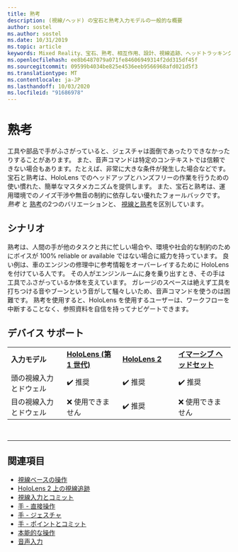 ```yaml
---
title: 熟考
description: (視線/ヘッド) の宝石と熟考入力モデルの一般的な概要
author: sostel
ms.author: sostel
ms.date: 10/31/2019
ms.topic: article
keywords: Mixed Reality、宝石、熟考、相互作用、設計、視線追跡、ヘッドトラッキング
ms.openlocfilehash: ee8b6487079a071fe84606949314f2dd315df45f
ms.sourcegitcommit: 09599b4034be825e4536eeb9566968afd021d5f3
ms.translationtype: MT
ms.contentlocale: ja-JP
ms.lasthandoff: 10/03/2020
ms.locfileid: "91686978"
---
```

# <a name="gaze-and-dwell"></a>熟考

工具や部品で手がふさがっていると、ジェスチャは面倒であったりできなかったりすることがあります。
また、音声コマンドは特定のコンテキストでは信頼できない場合もあります。たとえば、非常に大きな条件が発生した場合などです。
宝石と熟考は、HoloLens でのヘッドアップとハンズフリーの作業を行うための使い慣れた、簡単なマスタメカニズムを提供します。
また、宝石と熟考は、運用環境でのノイズ干渉や無音の制約に依存しない優れたフォールバックです。
_熟考_ と [熟考](gaze-and-dwell-head.md)の2つのバリエーションと、 [視線と熟考](gaze-and-dwell-eyes.md)を区別しています。

## <a name="scenarios"></a>シナリオ

熟考は、人間の手が他のタスクと共に忙しい場合や、環境や社会的な制約のためにボイスが 100% reliable or available ではない場合に威力を持っています。
良い例は、車のエンジンの修理中に参考情報をオーバーレイするために HoloLens を付けている人です。
その人がエンジンルームに身を乗り出すとき、その手は工具でふさがっているか体を支えています。
ガレージのスペースは絶えず工具を打ちつける音やブーンという音がして騒々しいため、音声コマンドを使うのは困難です。
熟考を使用すると、HoloLens を使用するユーザーは、ワークフローを中断することなく、参照資料を自信を持ってナビゲートできます。

## <a name="device-support"></a>デバイス サポート

<table>
    <colgroup>
    <col width="25%" />
    <col width="25%" />
    <col width="25%" />
    <col width="25%" />
    </colgroup>
    <tr>
        <td><strong>入力モデル</strong></td>
        <td><a href="../hololens-hardware-details.md"><strong>HoloLens (第 1 世代)</strong></a></td>
        <td><a href="https://docs.microsoft.com/hololens/hololens2-hardware"><strong>HoloLens 2</strong></td>
        <td><a href="../discover/immersive-headset-hardware-details.md"><strong>イマーシブ ヘッドセット</strong></a></td>
    </tr>
     <tr>
        <td>頭の視線入力とドウェル</td>
        <td>✔️ 推奨</td>
        <td>✔️ 推奨</td>
        <td>✔️ 推奨</td>
    </tr>
     <tr>
        <td>目の視線入力とドウェル</td>
        <td>❌ 使用できません</td>
        <td>✔️ 推奨</td>
        <td>❌ 使用できません</td>
    </tr>
</table>


<br>

---

 ## <a name="see-also"></a>関連項目
* [視線ベースの操作](eye-gaze-interaction.md)
* [HoloLens 2 上の視線追跡](eye-tracking.md)
* [視線入力とコミット](gaze-and-commit.md)
* [手 - 直接操作](direct-manipulation.md)
* [手 - ジェスチャ](gaze-and-commit.md#composite-gestures)
* [手 - ポイントとコミット](point-and-commit.md)
* [本能的な操作](interaction-fundamentals.md)
* [音声入力](voice-input.md)
